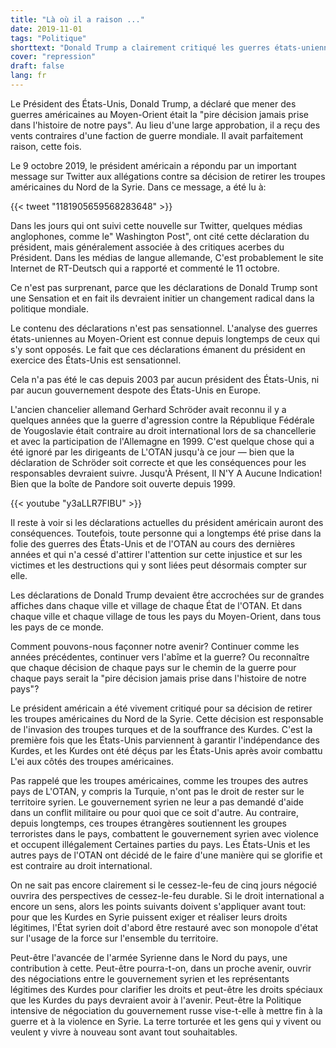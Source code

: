 ```yaml
---
title: "Là où il a raison ..."
date: 2019-11-01
tags: "Politique"
shorttext: "Donald Trump a clairement critiqué les guerres états-uniennes au Moyen-Orient, qui ne correspondent pas aux conducteurs de guerre."
cover: "repression"
draft: false
lang: fr
---
```


Le Président des États-Unis, Donald Trump, a déclaré que mener des guerres américaines au Moyen-Orient était la "pire décision jamais prise dans l'histoire de notre pays". Au lieu d'une large approbation, il a reçu des vents contraires d'une faction de guerre mondiale. Il avait parfaitement raison, cette fois.

Le 9 octobre 2019, le président américain a répondu par un important message sur Twitter aux allégations contre sa décision de retirer les troupes américaines du Nord de la Syrie.  Dans ce message, a été lu à:

{{< tweet "1181905659568283648" >}}

Dans les jours qui ont suivi cette nouvelle sur Twitter, quelques médias anglophones, comme le" Washington Post", ont cité cette déclaration du président, mais généralement associée à des critiques acerbes du Président. Dans les médias de langue allemande, C'est probablement le site Internet de RT-Deutsch qui a rapporté et commenté le 11 octobre. 

Ce n'est pas surprenant, parce que les déclarations de Donald Trump sont une Sensation et en fait ils devraient initier un changement radical dans la politique mondiale.

Le contenu des déclarations n'est pas sensationnel. L'analyse des guerres états-uniennes au Moyen-Orient est connue depuis longtemps de ceux qui s'y sont opposés. Le fait que ces déclarations émanent du président en exercice des États-Unis est sensationnel.

Cela n'a pas été le cas depuis 2003 par aucun président des États-Unis, ni par aucun gouvernement despote des États-Unis en Europe.

L'ancien chancelier allemand Gerhard Schröder avait reconnu il y a quelques années que la guerre d'agression contre la République Fédérale de Yougoslavie était contraire au droit international lors de sa chancellerie et avec la participation de l'Allemagne en 1999. C'est quelque chose qui a été ignoré par les dirigeants de L'OTAN jusqu'à ce jour — bien que la déclaration de Schröder soit correcte et que les conséquences pour les responsables devraient suivre. Jusqu'À Présent, Il N'Y A Aucune Indication! Bien que la boîte de Pandore soit ouverte depuis 1999.

{{< youtube "y3aLLR7FIBU" >}}

Il reste à voir si les déclarations actuelles du président américain auront des conséquences. Toutefois, toute personne qui a longtemps été prise dans la folie des guerres des États-Unis et de l'OTAN au cours des dernières années et qui n'a cessé d'attirer l'attention sur cette injustice et sur les victimes et les destructions qui y sont liées peut désormais compter sur elle.

Les déclarations de Donald Trump devaient être accrochées sur de grandes affiches dans chaque ville et village de chaque État de l'OTAN. Et dans chaque ville et chaque village de tous les pays du Moyen-Orient, dans tous les pays de ce monde.

Comment pouvons-nous façonner notre avenir? Continuer comme les années précédentes, continuer vers l'abîme et la guerre? Ou reconnaître que chaque décision de chaque pays sur le chemin de la guerre pour chaque pays serait la "pire décision jamais prise dans l'histoire de notre pays"?

Le président américain a été vivement critiqué pour sa décision de retirer les troupes américaines du Nord de la Syrie. Cette décision est responsable de l'invasion des troupes turques et de la souffrance des Kurdes. C'est la première fois que les États-Unis parviennent à garantir l'indépendance des Kurdes, et les Kurdes ont été déçus par les États-Unis après avoir combattu L'ei aux côtés des troupes américaines.

Pas rappelé que les troupes américaines, comme les troupes des autres pays de L'OTAN, y compris la Turquie, n'ont pas le droit de rester sur le territoire syrien. Le gouvernement syrien ne leur a pas demandé d'aide dans un conflit militaire ou pour quoi que ce soit d'autre. Au contraire, depuis longtemps, ces troupes étrangères soutiennent les groupes terroristes dans le pays, combattent le gouvernement syrien avec violence et occupent illégalement Certaines parties du pays. Les États-Unis et les autres pays de l'OTAN ont décidé de le faire d'une manière qui se glorifie et est contraire au droit international.

On ne sait pas encore clairement si le cessez-le-feu de cinq jours négocié ouvrira des perspectives de cessez-le-feu durable. Si le droit international a encore un sens, alors les points suivants doivent s'appliquer avant tout: pour que les Kurdes en Syrie puissent exiger et réaliser leurs droits légitimes, l'État syrien doit d'abord être restauré avec son monopole d'état sur l'usage de la force sur l'ensemble du territoire.

Peut-être l'avancée de l'armée Syrienne dans le Nord du pays, une contribution à cette. Peut-être pourra-t-on, dans un proche avenir, ouvrir des négociations entre le gouvernement syrien et les représentants légitimes des Kurdes pour clarifier les droits et peut-être les droits spéciaux que les Kurdes du pays devraient avoir à l'avenir. Peut-être la Politique intensive de négociation du gouvernement russe vise-t-elle à mettre fin à la guerre et à la violence en Syrie. La terre torturée et les gens qui y vivent ou veulent y vivre à nouveau sont avant tout souhaitables.
